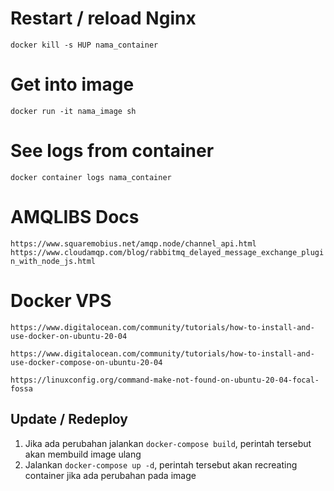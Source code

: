 # Restart / reload Nginx

`docker kill -s HUP nama_container`

# Get into image

`docker run -it nama_image sh`

# See logs from container

`docker container logs nama_container`

# AMQLIBS Docs

`https://www.squaremobius.net/amqp.node/channel_api.html`
`https://www.cloudamqp.com/blog/rabbitmq_delayed_message_exchange_plugin_with_node_js.html`

# Docker VPS

`https://www.digitalocean.com/community/tutorials/how-to-install-and-use-docker-on-ubuntu-20-04`

`https://www.digitalocean.com/community/tutorials/how-to-install-and-use-docker-compose-on-ubuntu-20-04`

`https://linuxconfig.org/command-make-not-found-on-ubuntu-20-04-focal-fossa`

## Update / Redeploy

1. Jika ada perubahan jalankan `docker-compose build`, perintah tersebut akan membuild image ulang
2. Jalankan `docker-compose up -d`, perintah tersebut akan recreating container jika ada perubahan pada image
